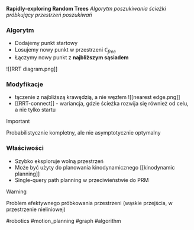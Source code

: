 **Rapidly-exploring Random Trees**
*Algorytm poszukiwania ścieżki próbkujący przestrzeń poszukiwań*

### Algorytm
- Dodajemy punkt startowy
- Losujemy nowy punkt w przestrzeni $\mathbb{C}_{free}$
- Łączymy nowy punkt z **najbliższym sąsiadem**

![[RRT diagram.png]]

### Modyfikacje
- łączenie z najbliższą krawędzią, a nie węzłem
![[nearest edge.png]]
- [[RRT-connect]] - wariancja, gdzie ścieżka rozwija się również od celu, a nie tylko startu

>[!IMPORTANT]
>Probabilistycznie kompletny, ale nie asymptotycznie optymalny

### Właściwości
- Szybko eksploruje wolną przestrzeń
- Może być użyty do planowania kinodynamicznego [[kinodynamic planning]]
- Single-query path planning w przeciwieństwie do PRM

>[!WARNING]
> Problem efektywnego próbkowania przestrzeni (wąskie przejścia, w przestrzenie nieliniowej)
> 

#robotics #motion_planning #graph #algorithm 
